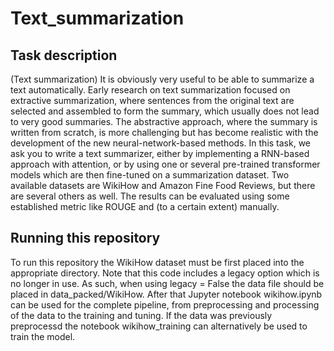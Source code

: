 # Text_summarization

## Task description
(Text summarization) It is obviously very useful to be able to summarize a text automatically.
Early research on text summarization focused on extractive summarization, where sentences
from the original text are selected and assembled to form the summary, which usually does
not lead to very good summaries. The abstractive approach, where the summary is written
from scratch, is more challenging but has become realistic with the development of the new
neural-network-based methods. In this task, we ask you to write a text summarizer, either
by implementing a RNN-based approach with attention, or by using one or several pre-trained
transformer models which are then fine-tuned on a summarization dataset. Two available
datasets are WikiHow and Amazon Fine Food Reviews, but there are several others as well.
The results can be evaluated using some established metric like ROUGE and (to a certain
extent) manually.

## Running this repository
To run this repository the WikiHow dataset must be first placed into the appropriate directory.
Note that this code includes a legacy option which is no longer in use. As such, when using legacy = False the data file should be placed in data_packed/WikiHow.
After that Jupyter notebook wikihow.ipynb can be used for the complete pipeline, from preprocessing and processing of the data to the training and tuning.
If the data was previously preprocessd the notebook wikihow_training can alternatively be used to train the model.